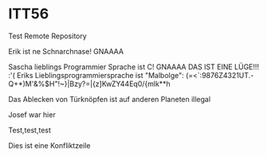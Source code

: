 # ITT56
Test Remote Repository


Erik ist ne Schnarchnase! GNAAAA 

Sascha lieblings Programmier Sprache ist C! GNAAAA
DAS IST EINE LÜGE!!! :'(
Eriks Lieblingsprogrammiersprache ist "Malbolge":
(=&lt;`:9876Z4321UT.-Q+*)M'&amp;%$H&quot;!~}|Bzy?=|{z]KwZY44Eq0/{mlk**h

Das Ablecken von Türknöpfen ist auf anderen Planeten illegal

Josef war hier

Test,test,test

Dies ist eine Konfliktzeile
